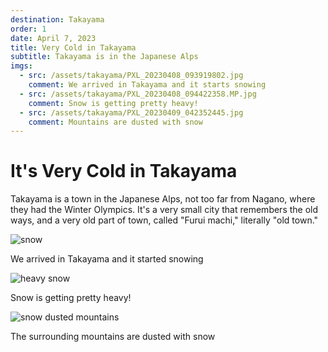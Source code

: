 ```yaml
---
destination: Takayama
order: 1
date: April 7, 2023
title: Very Cold in Takayama
subtitle: Takayama is in the Japanese Alps
imgs: 
  - src: /assets/takayama/PXL_20230408_093919802.jpg
    comment: We arrived in Takayama and it starts snowing
  - src: /assets/takayama/PXL_20230408_094422358.MP.jpg
    comment: Snow is getting pretty heavy!
  - src: /assets/takayama/PXL_20230409_042352445.jpg
    comment: Mountains are dusted with snow
---
```

# It's Very Cold in Takayama

Takayama is a town in the Japanese Alps, not too far from Nagano, where they had the Winter Olympics. It's a very small city that remembers the old ways, and a very old part of town, called "Furui machi," literally "old town."

![snow](/assets/takayama/PXL_20230408_093919802.jpg)

We arrived in Takayama and it started snowing

![heavy snow](/assets/takayama/PXL_20230408_094422358.MP.jpg)

Snow is getting pretty heavy!

![snow dusted mountains](/assets/takayama/PXL_20230409_042352445.jpg)

The surrounding mountains are dusted with snow
